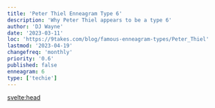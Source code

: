 ```yaml
---
title: 'Peter Thiel Enneagram Type 6'
description: 'Why Peter Thiel appears to be a type 6'
author: 'DJ Wayne'
date: '2023-03-11'
loc: 'https://9takes.com/blog/famous-enneagram-types/Peter_Thiel'
lastmod: '2023-04-19'
changefreq: 'monthly'
priority: '0.6'
published: false
enneagram: 6
type: ['techie']
---
```


<svelte:head>

  <meta property="og:image" content="https://9takes.com/types/6s/Peter_Thiel.webp" />
  <link rel="canonical" href="https://9takes.com/blog/famous-enneagram-types/Peter_Thiel">
</svelte:head>
<script>
	import  PopCard  from "../../lib/components/atoms/PopCard.svelte";
</script>
<div
	style="display: flex;
    justify-content: center;
	"
>
	<PopCard
		image={`/types/6s/${'Peter_Thiel'}.webp`}
		showIcon={false}
		text="Peter Thiel"
		subtext=""
	/>
</div>
